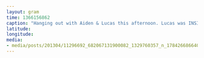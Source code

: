 ```yaml
---
layout: gram
time: 1366156862
caption: "Hanging out with Aiden & Lucas this afternoon. Lucas was INSISTENT that I watch him play Minecraft."
latitude: 
longitude: 
media:
- media/posts/201304/11296692_682067131900082_1329760357_n_17842668664000351.jpg
---
```

